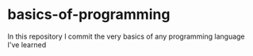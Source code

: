 # basics-of-programming
In this repository I commit the very basics of any programming language I've learned
